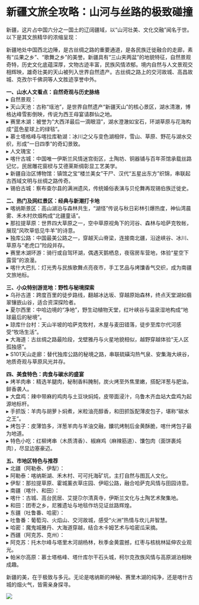 # 新疆文旅全攻略：山河与丝路的极致碰撞  

新疆，这片占中国六分之一国土的辽阔疆域，以“山河壮美、文化交融”闻名于世。以下是其文旅精华的浓缩呈现：  

新疆地处中国西北边陲，是古丝绸之路的重要通道，是各民族迁徙融合的走廊，素有“瓜果之乡”、“歌舞之乡”的美誉。新疆具有“三山夹两盆”的地貌特征，自然景观奇特，历史文化底蕴深厚，文物古迹丰富，民族风情浓郁。境内自然与人文景观交相辉映，雄奇壮美的天山被列入世界自然遗产。古丝绸之路上的交河故城、高昌故城、克孜尔千佛洞等人文胜迹享誉中外。  

**一、山水人文看点：自然奇观与历史脉络**  
▸ 自然景观：  
▸ 天山天池：古称“瑶池”，是世界自然遗产“新疆天山”的核心景区，湖水清澈，博格达峰雪影倒映，传说为西王母宴请群仙之地。  
▸ 赛里木湖：被誉为“大西洋最后一滴眼泪”，湖水澄澈如宝石，环湖草原与花海构成“蓝色星球上的绿毯”。  
▸ 慕士塔格峰与喀拉库勒湖：冰川之父与变色湖相伴，雪山、草原、野花与湖水交织，形成“一日四季”的奇幻景致。  
▸ 人文瑰宝：  
▸ 喀什古城：中国唯一伊斯兰风情迷宫街区，土陶坊、铜器铺与百年茶馆承载丝路记忆，民居雕花窗棂与艾德莱斯绸彰显工艺美学。  
▸ 新疆自治区博物馆：镇馆之宝“楼兰美女”干尸、汉代“五星出东方”织锦，串联起古西域文明与丝绸之路传奇。  
▸ 锡伯古城：察布查尔县的满洲遗风，传统婚俗表演与贝伦舞再现锡伯族迁徙史。  

**二、热门及网红景区：经典与新潮打卡地**  
▸ 喀纳斯景区：高山湖泊与森林共生，“湖怪”传说与秋日彩林引爆热度，神仙湾晨雾、禾木村炊烟构成“北疆童话”。  
▸ 那拉提草原：世界四大草原之一，空中草原视角下的河谷、森林与哈萨克牧帐，展现“风吹草低见牛羊”的诗意。  
▸ 独库公路：中国最美公路之一，穿越天山脊梁，连接南北疆，沿途峡谷、冰川、草原与“老虎口”险段并存。  
▸ 赛里木湖环游：骑行或自驾环湖，偶遇天鹅栖息，夜宿房车营地，体验“星空下露营”的浪漫。  
▸ 喀什大巴扎：灯光秀与民族歌舞点亮夜市，手工艺品与烤馕香气交织，成为南疆文旅地标。  

**三、小众特别游览地：野性与秘境探索**  
▸ 乌孙古道：跨度百里的徒步路线，翻越冰达坂、穿越原始森林，终点天堂湖如翡翠镶嵌山谷，适合资深探险者。  
▸ 夏尔西里：中哈边境的“净地”，野生动植物天堂，红叶峡谷与温泉湿地构成“地球最后的秘境”。  
▸ 琼库什台村：天山半坡的哈萨克牧村，木屋与麦田错落，徒步至库尔代河感受“牧场生活”。  
▸ 大海道：古丝绸之路最险段，戈壁雅丹与火星地貌相似，越野穿越体验“无人区孤独感”。  
▸ S101天山走廊：替代独库公路的秘境之路，串联硫磺沟热气泉、安集海大峡谷，地质奇观与草原风光并存。  

**四、美食特色：肉食与碳水的盛宴**  
▸ 烤羊肉串：精选羊腿肉，秘制香料腌制，炭火烤至外焦里嫩，搭配洋葱与肥油，鲜香袭人。  
▸ 大盘鸡：辣中带麻的鸡肉与土豆块焖炖，皮带面浸汁，乌鲁木齐血站大盘鸡为起源地标杆。  
▸ 手抓饭：羊肉与胡萝卜焖煮，米粒油亮醇香，和田抓饭配薄皮包子，堪称“碳水之王”。  
▸ 烤包子：皮薄馅多，洋葱羊肉与羊油交融，饢坑烤制后金黄酥脆，喀什烤包子最为地道。  
▸ 特色小吃：红柳烤串（木质清香）、椒麻鸡（麻辣筋道）、馕包肉（面饼裹炖肉），尽显边塞豪迈。  

**五、市地区特色与推荐**  
▸ 北疆（阿勒泰、伊犁）：  
▸ 阿勒泰：喀纳斯湖、禾木村、可可托海矿坑，主打自然与图瓦人文化。  
▸ 伊犁：那拉提草原、霍城薰衣草庄园、伊昭公路，融合哈萨克风情与田园诗意。  
▸ 南疆（喀什、和田）：  
▸ 喀什：古城、高台民居、艾提尕尔清真寺，伊斯兰文化与土陶艺术聚集地。  
▸ 和田：团枣之乡，尼雅遗址与地毯作坊见证丝路辉煌。  
▸ 东疆（吐鲁番、哈密）：  
▸ 吐鲁番：葡萄沟、火焰山、交河故城，感受“火洲”热情与坎儿井智慧。  
▸ 哈密：魔鬼城雅丹、大海道穿越，结合木卡姆艺术与哈密瓜采摘。  
▸ 西疆（阿克苏、克州）：  
▸ 阿克苏：托木尔峰与塔里木河胡杨林，秋季金黄震撼，红枣与核桃林延伸农业观光。  
▸ 帕米尔高原：慕士塔格峰、塔什库尔干石头城，柯尔克孜族风情与高原湖泊相映成趣。  

新疆的美，在于极致与多元。无论是喀纳斯的神秘、赛里木湖的纯净，还是喀什古城的烟火气，皆需亲身探寻。  

![](https://boot-img.xuexi.cn/image/1005/process/f6cee2a4a9d54aa2b3d82f677935d521.jpg)  

